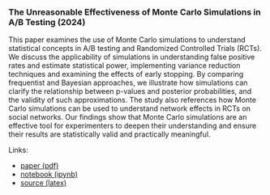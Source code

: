 ### The Unreasonable Effectiveness of Monte Carlo Simulations in A/B Testing (2024)

This paper examines the use of Monte Carlo simulations to understand statistical concepts in A/B testing and Randomized Controlled Trials (RCTs).  We discuss the applicability of simulations in understanding false positive rates and estimate statistical power, implementing variance reduction techniques and examining the effects of early stopping. By comparing frequentist and Bayesian approaches, we illustrate how simulations can clarify the relationship between p-values and posterior probabilities, and the validity of such approximations. The study also references how Monte Carlo simulations can be used to understand network effects in RCTs on social networks. Our findings show that Monte Carlo simulations are an effective tool for experimenters to deepen their understanding and ensure their results are statistically valid and practically meaningful.

Links:
- [paper (pdf)](https://github.com/mtrencseni/unreasonable-effectiveness-monte-carlo-ab-testing-2024/blob/main/unreasonable-effectiveness-monte-carlo-ab-testing-2024.pdf)
- [notebook (ipynb)](https://github.com/mtrencseni/unreasonable-effectiveness-monte-carlo-ab-testing-2024/blob/main/notebook.ipynb)
- [source (latex)](https://github.com/mtrencseni/unreasonable-effectiveness-monte-carlo-ab-testing-2024/tree/main/latex)
